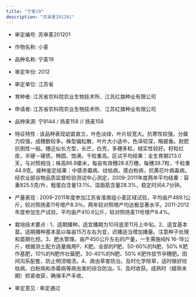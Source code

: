 ```yaml
---
title: "宁麦19"
description: "苏审麦201201"
---
```

* 审定编号:  苏审麦201201

*  作物名称:  小麦

*  品种名称:  宁麦19

*  审定年份:  2012

*  审定单位:  江苏省

* 育种者:  江苏省农科院农业生物技术所、江苏红旗种业有限公司

*  申请者:  江苏省农科院农业生物技术所、江苏红旗种业有限公司

*  品种来源:  宁9144 / 扬麦158 // 扬麦158

*  特征特性 : 
该品种表现幼苗直立，叶色淡绿，叶片较宽大。抗寒性较强，分蘖力较强，成穗数较多。株型偏松散，叶片大小适中，色泽较深，略披垂。耐肥抗倒性一般。穗近似长方型，长芒，白壳，多穗多粒，结实性较好。籽粒红皮，半硬－硬质，椭圆、饱满，千粒重高。区试平均结果：全生育期213.0天，与对照相当；株高86.9厘米，每亩有效穗28.8万穗，每穗39.7粒，千粒重44.9克。接种鉴定结果：中感赤霉病、纹枯病，感白粉病，抗黄花叶病毒病。经农业部谷物品质监督检验测试中心测定，2009-2011年度两年平均结果：容重825.5克/升，粗蛋白含量13.1%，湿面筋含量28.3%，稳定时间4.7分钟。
 
*  产量表现 : 
2009-2011年度参加江苏省淮南组小麦区域试验，平均亩产489.1公斤，较对照扬麦11号增产8.3％，两年较对照增产均达极显著水平。2011-2012年度参加生产试验，平均亩产410.6公斤，较对照扬麦11号增产8.4%。

*  栽培技术要点 : 
1、适期播种。适宜播期为10月底至11月上中旬。2、适宜基本苗。适期播种基本苗以每亩15万左右为宜，迟播适当增加播量。注意种子处理和苗期化控。3、肥水管理。亩产450公斤左右的产量，一生需施纯N 16-18公斤，根据测土配方适量施用P、K肥。全部的P肥、50-60%的N肥、50% K肥作基肥，10%的N肥作壮蘖肥，30-40%的N肥、50% K肥作拔节孕穗肥。田间沟系配套，防止明涝暗渍。4、病虫草害防治。及时化学除草，适时做好纹枯病、白粉病和赤霉病等病虫害的综合防治。5、及时收获。成熟时（蜡熟末期）抓紧收获，确保丰产丰收。 

*  审定意见 : 
审定通过
